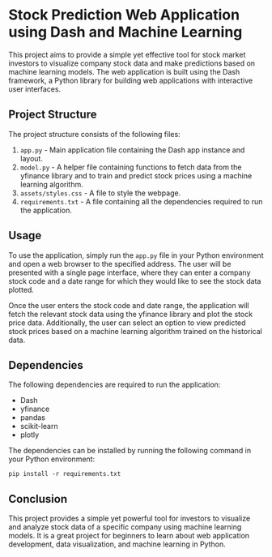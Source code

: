 
# Stock Prediction Web Application using Dash and Machine Learning

This project aims to provide a simple yet effective tool for stock market investors to visualize company stock data and make predictions based on machine learning models. The web application is built using the Dash framework, a Python library for building web applications with interactive user interfaces.

## Project Structure

The project structure consists of the following files:

1. `app.py` - Main application file containing the Dash app instance and layout.
2. `model.py` - A helper file containing functions to fetch data from the yfinance library and to train and predict stock prices using a machine learning algorithm.
3. `assets/styles.css` - A file to style the webpage. 
4. `requirements.txt` - A file containing all the dependencies required to run the application.


## Usage

To use the application, simply run the `app.py` file in your Python environment and open a web browser to the specified address. The user will be presented with a single page interface, where they can enter a company stock code and a date range for which they would like to see the stock data plotted. 

Once the user enters the stock code and date range, the application will fetch the relevant stock data using the yfinance library and plot the stock price data. Additionally, the user can select an option to view predicted stock prices based on a machine learning algorithm trained on the historical data.

## Dependencies

The following dependencies are required to run the application:

- Dash
- yfinance
- pandas
- scikit-learn
- plotly

The dependencies can be installed by running the following command in your Python environment:

```
pip install -r requirements.txt
```

## Conclusion

This project provides a simple yet powerful tool for investors to visualize and analyze stock data of a specific company using machine learning models. It is a great project for beginners to learn about web application development, data visualization, and machine learning in Python.
